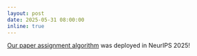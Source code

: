 ```yaml
---
layout: post
date: 2025-05-31 08:00:00
inline: true
---
```


[Our paper assignment algorithm](https://arxiv.org/abs/2310.05995) was deployed in NeurIPS 2025!
